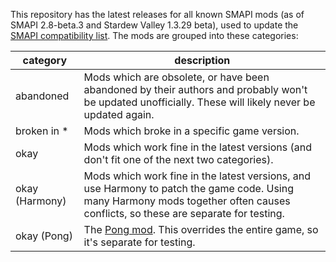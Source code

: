 This repository has the latest releases for all known SMAPI mods (as of SMAPI 2.8-beta.3 and
Stardew Valley 1.3.29 beta), used to update the [SMAPI compatibility list](https://stardewvalleywiki.com/Modding:SMAPI_compatibility).
The mods are grouped into these categories:

category       | description
-------------- | -----------
abandoned      | Mods which are obsolete, or have been abandoned by their authors and probably won't be updated unofficially. These will likely never be updated again.
broken in \*   | Mods which broke in a specific game version.
okay           | Mods which work fine in the latest versions (and don't fit one of the next two categories).
okay (Harmony) | Mods which work fine in the latest versions, and use Harmony to patch the game code. Using many Harmony mods together often causes conflicts, so these are separate for testing.
okay (Pong)    | The [Pong mod](https://www.nexusmods.com/stardewvalley/mods/1994). This overrides the entire game, so it's separate for testing.

